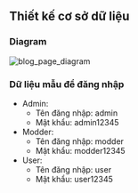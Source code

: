 ## Thiết kế cơ sở dữ liệu 
### Diagram 
![blog_page_diagram](https://user-images.githubusercontent.com/68329272/156890464-abaed92f-af38-4ea8-9c0d-77f00400dce3.png)
### Dữ liệu mẫu để đăng nhập 
- Admin: 
    + Tên đăng nhập: admin 
    + Mật khẩu: admin12345  
- Modder: 
    + Tên đăng nhập: modder 
    + Mật khẩu: modder12345 
- User: 
    + Tên đăng nhập: user  
    + Mật khẩu: user12345 
